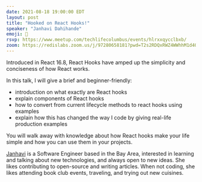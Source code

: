 ```yaml
---
date: 2021-08-18 19:00:00 EDT
layout: post
title: "Hooked on React Hooks!"
speaker: "Janhavi Dahihande"
emoji: 🎤
rsvp: https://www.meetup.com/techlifecolumbus/events/hlrxxqycclbxb/
zoom: https://redislabs.zoom.us/j/97280658181?pwd=T2s2RDQxRWZ4WWhhM1d4OW5lajRHdz09
---
```


Introduced in React 16.8, React Hooks have amped up the simplicity and conciseness of how React works.

In this talk, I will give a brief and beginner-friendly:

- introduction on what exactly are React hooks
- explain components of React hooks
- how to convert from current lifecycle methods to react hooks using examples
- explain how this has changed the way I code by giving real-life production examples

You will walk away with knowledge about how React hooks make your life simple and how you can use them in your projects.

[Janhavi](https://twitter.com/i_janhavi) is a Software Engineer based in the Bay Area, interested in learning and talking about new technologies, and always open to new ideas. She likes contributing to open-source and writing articles. When not coding, she likes attending book club events, traveling, and trying out new cuisines.
